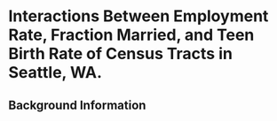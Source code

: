 # Interactions Between Employment Rate, Fraction Married, and Teen Birth Rate of Census Tracts in Seattle, WA. 
## Background Information
